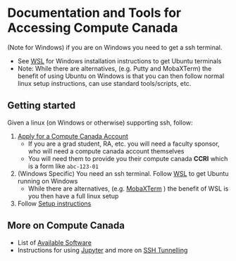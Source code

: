 # Documentation and Tools for Accessing Compute Canada

(Note for Windows) if you are on Windows you need to get a ssh terminal. 
- See [WSL](WSL.md) for Windows installation instructions to get Ubuntu terminals
- Note:  While there are alternatives, (e.g. Putty and  MobaXTerm) the benefit of using Ubuntu on Windows is that you can then follow normal linux setup instructions, can use standard tools/scripts, etc.

## Getting started

Given a linux (on Windows or otherwise) supporting ssh, follow:
1. [Apply for a Compute Canada Account](https://www.computecanada.ca/research-portal/account-management/apply-for-an-account/)
   - If you are a grad student, RA, etc. you will need a faculty sponsor, who will need a compute canada account themselves
   - You will need them to provide you their compute canada **CCRI** which is a form like `abc-123-01`
2. (Windows Specific) You need an ssh terminal.  Follow [WSL](WSL.md) to get Ubuntu running on Windows
   -  While there are alternatives, (e.g. [MobaXTerm](https://docs.computecanada.ca/wiki/Connecting_with_MobaXTer) ) the benefit of WSL is you then have a full linux setup
3. Follow [Setup instructions](setup.md)



## More on Compute Canada
- List of [Available Software](https://docs.computecanada.ca/wiki/Available_software)
- Instructions for using [Jupyter](https://docs.computecanada.ca/wiki/Jupyter) and more on [SSH Tunnelling](https://docs.computecanada.ca/wiki/SSH_tunnelling)
